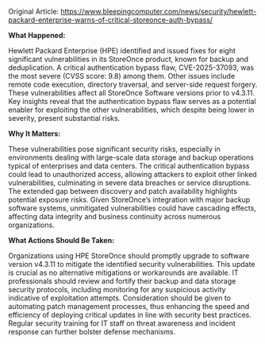 Original Article: https://www.bleepingcomputer.com/news/security/hewlett-packard-enterprise-warns-of-critical-storeonce-auth-bypass/

**What Happened:**

Hewlett Packard Enterprise (HPE) identified and issued fixes for eight significant vulnerabilities in its StoreOnce product, known for backup and deduplication. A critical authentication bypass flaw, CVE-2025-37093, was the most severe (CVSS score: 9.8) among them. Other issues include remote code execution, directory traversal, and server-side request forgery. These vulnerabilities affect all StoreOnce Software versions prior to v4.3.11. Key insights reveal that the authentication bypass flaw serves as a potential enabler for exploiting the other vulnerabilities, which despite being lower in severity, present substantial risks.

**Why It Matters:**

These vulnerabilities pose significant security risks, especially in environments dealing with large-scale data storage and backup operations typical of enterprises and data centers. The critical authentication bypass could lead to unauthorized access, allowing attackers to exploit other linked vulnerabilities, culminating in severe data breaches or service disruptions. The extended gap between discovery and patch availability highlights potential exposure risks. Given StoreOnce’s integration with major backup software systems, unmitigated vulnerabilities could have cascading effects, affecting data integrity and business continuity across numerous organizations.

**What Actions Should Be Taken:**

Organizations using HPE StoreOnce should promptly upgrade to software version v4.3.11 to mitigate the identified security vulnerabilities. This update is crucial as no alternative mitigations or workarounds are available. IT professionals should review and fortify their backup and data storage security protocols, including monitoring for any suspicious activity indicative of exploitation attempts. Consideration should be given to automating patch management processes, thus enhancing the speed and efficiency of deploying critical updates in line with security best practices. Regular security training for IT staff on threat awareness and incident response can further bolster defense mechanisms.